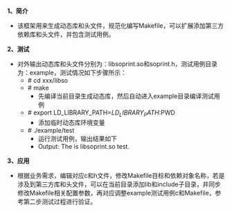 **1、简介**
- 该框架用来生成动态库和头文件，规范化编写Makefile，可以扩展添加第三方依赖库和头文件，并包含测试用例。

**2、测试**
- 对外输出动态库和头文件分别为：libsoprint.so和soprint.h，测试用例目录为：example，测试情况如下步骤所示：
    - \# cd xxx/libso
    - \# make
        - 先编译当前目录生成动态库，然后自动进入example目录编译测试用例
    - \# export LD_LIBRARY_PATH=$LD_LIBRARY_PATH:$PWD
        - 添加临时动态库环境变量
    - \# ./example/test
        - 运行测试用例，输出结果如下
        - Output: The is libsoprint.so test.

**3、应用**
- 根据业务需求，编辑对应c和h文件，修改Makefile目标和依赖对象名称，若是涉及到第三方库和头文件，可以在当前目录添加lib和include子目录，并同步修改Makefile相关配置参数，再对应调整example测试用例c和Makefile，参考第二步测试过程进行验证。
